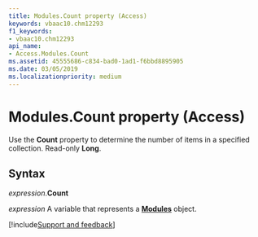 ```yaml
---
title: Modules.Count property (Access)
keywords: vbaac10.chm12293
f1_keywords:
- vbaac10.chm12293
api_name:
- Access.Modules.Count
ms.assetid: 45555686-c834-bad0-1ad1-f6bbd8895905
ms.date: 03/05/2019
ms.localizationpriority: medium
---
```



# Modules.Count property (Access)

Use the **Count** property to determine the number of items in a specified collection. Read-only **Long**.


## Syntax

_expression_.**Count**

_expression_ A variable that represents a **[Modules](Access.Modules.md)** object.




[!include[Support and feedback](~/includes/feedback-boilerplate.md)]